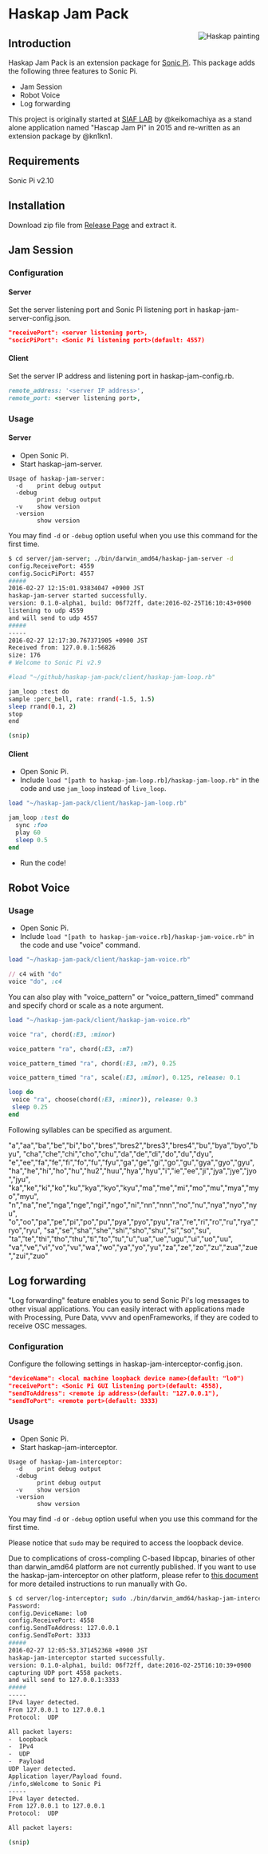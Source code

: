 # Haskap Jam Pack
<img src="haskap.png" alt="Haskap painting" title="Haskap" align="right" />

## Introduction
Haskap Jam Pack is an extension package for [Sonic Pi]( http://sonic-pi.net). This package adds the following three features to Sonic Pi.

* Jam Session
* Robot Voice
* Log forwarding

This project is originally started at [SIAF LAB](http://www.sapporo-internationalartfestival.jp/siaflab/sonic-jam-pi/) by @keikomachiya as a stand alone application named "Hascap Jam Pi" in 2015 and re-written as an extension package by @kn1kn1.

## Requirements
Sonic Pi v2.10

## Installation
Download zip file from [Release Page](https://github.com/siaflab/haskap-jam-pack/releases/) and extract it.

## Jam Session
### Configuration
#### Server
Set the server listening port and Sonic Pi listening port in haskap-jam-server-config.json.
```json
"receivePort": <server listening port>,
"socicPiPort": <Sonic Pi listening port>(default: 4557)
```

#### Client
Set the server IP address and listening port in haskap-jam-config.rb.
```rb
remote_address: '<server IP address>',
remote_port: <server listening port>,
```

### Usage
#### Server
* Open Sonic Pi.
* Start haskap-jam-server.

```
Usage of haskap-jam-server:
  -d	print debug output
  -debug
    	print debug output
  -v	show version
  -version
    	show version
```

You may find `-d` or `-debug` option useful when you use this command for the first time.

```sh
$ cd server/jam-server; ./bin/darwin_amd64/haskap-jam-server -d
config.ReceivePort: 4559
config.SocicPiPort: 4557
#####
2016-02-27 12:15:01.93834047 +0900 JST
haskap-jam-server started successfully.
version: 0.1.0-alpha1, build: 06f72ff, date:2016-02-25T16:10:43+0900
listening to udp 4559
and will send to udp 4557
#####
-----
2016-02-27 12:17:30.767371905 +0900 JST
Received from: 127.0.0.1:56826
size: 176
# Welcome to Sonic Pi v2.9

#load "~/github/haskap-jam-pack/client/haskap-jam-loop.rb"

jam_loop :test do
sample :perc_bell, rate: rrand(-1.5, 1.5)
sleep rrand(0.1, 2)
stop
end

(snip)
```

#### Client
* Open Sonic Pi.
* Include `load "[path to haskap-jam-loop.rb]/haskap-jam-loop.rb"` in the code and use `jam_loop` instead of `live_loop`.

```ruby
load "~/haskap-jam-pack/client/haskap-jam-loop.rb"

jam_loop :test do
  sync :foo
  play 60
  sleep 0.5
end
```
* Run the code!

## Robot Voice
### Usage
* Open Sonic Pi.
* Include `load "[path to haskap-jam-voice.rb]/haskap-jam-voice.rb"` in the code and use "voice" command.

```ruby
load "~/haskap-jam-pack/client/haskap-jam-voice.rb"

// c4 with "do"
voice "do", :c4
```

You can also play with "voice_pattern" or "voice_pattern_timed" command and specify chord or scale as a note argument.

```ruby
load "~/haskap-jam-pack/client/haskap-jam-voice.rb"

voice "ra", chord(:E3, :minor)

voice_pattern "ra", chord(:E3, :m7)

voice_pattern_timed "ra", chord(:E3, :m7), 0.25

voice_pattern_timed "ra", scale(:E3, :minor), 0.125, release: 0.1

loop do
 voice "ra", choose(chord(:E3, :minor)), release: 0.3
 sleep 0.25
end
```

Following syllables can be specified as argument.

"a","aa","ba","be","bi","bo","bres","bres2","bres3","bres4","bu","bya","byo","byu",
"cha","che","chi","cho","chu","da","de","di","do","du","dyu",
"e","ee","fa","fe","fi","fo","fu","fyu","ga","ge","gi","go","gu","gya","gyo","gyu",
"ha","he","hi","ho","hu","hu2","huu","hya","hyu","i","ie","ee","ji","jya","jye","jyo","jyu",
"ka","ke","ki","ko","ku","kya","kyo","kyu","ma","me","mi","mo","mu","mya","myo","myu",
"n","na","ne","nga","nge","ngi","ngo","ni","nn","nnn","no","nu","nya","nyo","nyu",
"o","oo","pa","pe","pi","po","pu","pya","pyo","pyu","ra","re","ri","ro","ru","rya","ryo","ryu",
"sa","se","sha","she","shi","sho","shu","si","so","su",
"ta","te","thi","tho","thu","ti","to","tu","u","ua","ue","ugu","ui","uo","uu",
"va","ve","vi","vo","vu","wa","wo","ya","yo","yu","za","ze","zo","zu","zua","zue","zui","zuo"

## Log forwarding

"Log forwarding" feature enables you to send Sonic Pi's log messages to other visual applications. You can easily interact with applications made with Processing, Pure Data, vvvv and openFrameworks, if they are coded to receive OSC messages.

### Configuration
Configure the following settings in haskap-jam-interceptor-config.json.

```json
"deviceName": <local machine loopback device name>(default: "lo0")
"receivePort": <Sonic Pi GUI listening port>(default: 4558),
"sendToAddress": <remote ip address>(default: "127.0.0.1"),
"sendToPort": <remote port>(default: 3333)
```

### Usage
* Open Sonic Pi.
* Start haskap-jam-interceptor.

```
Usage of haskap-jam-interceptor:
  -d	print debug output
  -debug
    	print debug output
  -v	show version
  -version
    	show version
```

You may find `-d` or `-debug` option useful when you use this command for the first time.

Please notice that `sudo` may be required to access the loopback device.

Due to complications of cross-compling C-based libpcap, binaries of other than darwin_amd64 platform are not currently published. If you want to use the haskap-jam-interceptor on other platform, please refer to [this document](https://github.com/siaflab/haskap-jam-pack/blob/master/server/log-interceptor/RUN-WITH-GO.md) for more detailed instructions to run manually with Go.

```sh
$ cd server/log-interceptor; sudo ./bin/darwin_amd64/haskap-jam-interceptor -d
Password:
config.DeviceName: lo0
config.ReceivePort: 4558
config.SendToAddress: 127.0.0.1
config.SendToPort: 3333
#####
2016-02-27 12:05:53.371452368 +0900 JST
haskap-jam-interceptor started successfully.
version: 0.1.0-alpha1, build: 06f72ff, date:2016-02-25T16:10:39+0900
capturing UDP port 4558 packets.
and will send to 127.0.0.1:3333
#####
-----
IPv4 layer detected.
From 127.0.0.1 to 127.0.0.1
Protocol:  UDP

All packet layers:
-  Loopback
-  IPv4
-  UDP
-  Payload
UDP layer detected.
Application layer/Payload found.
/info,sWelcome to Sonic Pi
-----
IPv4 layer detected.
From 127.0.0.1 to 127.0.0.1
Protocol:  UDP

All packet layers:

(snip)
```
